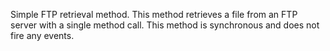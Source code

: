 ﻿Simple FTP retrieval method. This method retrieves a file from an FTP server with a single method call. This method is synchronous and does not fire any events.